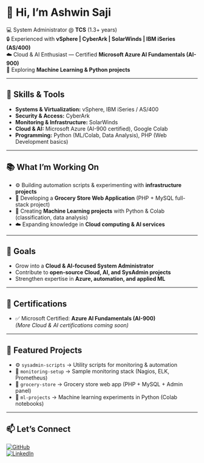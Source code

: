 # 👋 Hi, I’m Ashwin Saji  

💻 System Administrator @ **TCS** (1.3+ years)  
🔒 Experienced with **vSphere | CyberArk | SolarWinds | IBM iSeries (AS/400)**  
☁️ Cloud & AI Enthusiast — Certified **Microsoft Azure AI Fundamentals (AI-900)**  
🤖 Exploring **Machine Learning & Python projects**  

---

## 🔧 Skills & Tools  
- **Systems & Virtualization:** vSphere, IBM iSeries / AS/400  
- **Security & Access:** CyberArk  
- **Monitoring & Infrastructure:** SolarWinds  
- **Cloud & AI:** Microsoft Azure (AI-900 certified), Google Colab  
- **Programming:** Python (ML/Colab, Data Analysis), PHP (Web Development basics)  

---

## 📚 What I’m Working On  
- ⚙️ Building automation scripts & experimenting with **infrastructure projects**  
- 🛒 Developing a **Grocery Store Web Application** (PHP + MySQL full-stack project)  
- 🤖 Creating **Machine Learning projects** with Python & Colab (classification, data analysis)  
- ☁️ Expanding knowledge in **Cloud computing & AI services**  

---

## 🎯 Goals  
- Grow into a **Cloud & AI-focused System Administrator**  
- Contribute to **open-source Cloud, AI, and SysAdmin projects**  
- Strengthen expertise in **Azure, automation, and applied ML**  

---

## 🏅 Certifications  
- ✅ Microsoft Certified: **Azure AI Fundamentals (AI-900)**  
*(More Cloud & AI certifications coming soon)*  

---

## 📌 Featured Projects  
- ⚙️ `sysadmin-scripts` → Utility scripts for monitoring & automation  
- 🔐 `monitoring-setup` → Sample monitoring stack (Nagios, ELK, Prometheus)  
- 🛒 `grocery-store` → Grocery store web app (PHP + MySQL + Admin panel)  
- 🤖 `ml-projects` → Machine learning experiments in Python (Colab notebooks)  

---

## 📫 Let’s Connect  
[![GitHub](https://img.shields.io/badge/GitHub-ashwinsajii-181717?style=for-the-badge&logo=github)](https://github.com/ashwinsajii)  
[![LinkedIn](https://img.shields.io/badge/LinkedIn-Ashwin%20Saji-0A66C2?style=for-the-badge&logo=linkedin)](https://www.linkedin.com/in/ashwinsajii)
